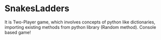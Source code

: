 # SnakesLadders

It is Two-Player game, which involves concepts of python like dictionaries, importing existing methods from python library (Random method). Console based game!
